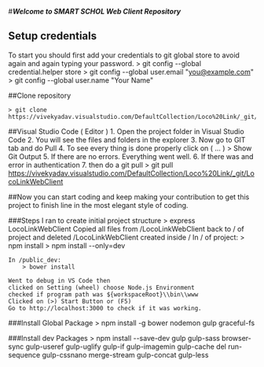 #***Welcome to SMART SCHOL Web Client Repository***

## Setup credentials
To start you should first add your credentials to git global store to avoid again and again typing your password.
	> git config --global credential.helper store
	> git config --global user.email "you@example.com"
    > git config --global user.name "Your Name"

##Clone repository

    > git clone https://vivekyadav.visualstudio.com/DefaultCollection/Loco%20Link/_git/LocoLinkWebClient

##Visual Studio Code ( Editor )
	1. Open the project folder in Visual Studio Code
	2. You will see the files and folders in the explorer
	3. Now go to GIT tab and do Pull
	4. To see every thing is done properly click on ( ... ) > Show Git Output
	5. If there are no errors. Everything went well. 
	6. If there was and error in authentication 
	7. then do a git pull 
        > git pull https://vivekyadav.visualstudio.com/DefaultCollection/Loco%20Link/_git/LocoLinkWebClient

##Now you can start coding and keep making your contribution to get this project to finish line in the most elegant style of coding.


###Steps I ran to create initial project structure
    > express LocoLinkWebClient
    Copied all files from /LocoLinkWebClient back to / of project and deleted /LocoLinkWebClient created inside /
    In / of project:
        > npm install
        > npm install --only=dev
        
    In /public_dev:
        > bower install
        
    Went to debug in VS Code then
    clicked on Setting (wheel) choose Node.js Environment
    checked if program path was ${workspaceRoot}\\bin\\www
    Clicked on (>) Start Button or (F5)
    Go to http://localhost:3000 to check if it was working.
    
###Install Global Package
    > npm install -g bower nodemon gulp graceful-fs 
    
###Install dev Packages
    > npm install --save-dev gulp gulp-sass browser-sync gulp-useref gulp-uglify  gulp-if  gulp-imagemin gulp-cache del run-sequence gulp-cssnano merge-stream gulp-concat gulp-less
    